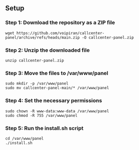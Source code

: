 ## Setup

### Step 1: Download the repository as a ZIP file
```
wget https://github.com/voipiran/callcenter-panel/archive/refs/heads/main.zip -O callcenter-panel.zip
```
### Step 2: Unzip the downloaded file
```
unzip callcenter-panel.zip
```

### Step 3: Move the files to /var/www/panel
```
sudo mkdir -p /var/www/panel
sudo mv callcenter-panel-main/* /var/www/panel
```

### Step 4: Set the necessary permissions
```
sudo chown -R www-data:www-data /var/www/panel
sudo chmod -R 755 /var/www/panel
```

### Step 5: Run the install.sh script
```
cd /var/www/panel
./install.sh
```
